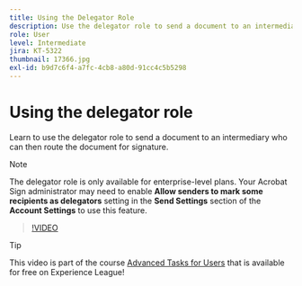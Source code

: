 ```yaml
---
title: Using the Delegator Role
description: Use the delegator role to send a document to an intermediary who can then route the document for signature
role: User
level: Intermediate
jira: KT-5322
thumbnail: 17366.jpg
exl-id: b9d7c6f4-a7fc-4cb8-a80d-91cc4c5b5298
---
```

# Using the delegator role

Learn to use the delegator role to send a document to an intermediary who can then route the document for signature.

>[!NOTE]
>
>The delegator role is only available for enterprise-level plans. Your Acrobat Sign administrator may need to enable **Allow senders to mark some recipients as delegators** setting in the **Send Settings** section of the **Account Settings** to use this feature. 

>[!VIDEO](https://video.tv.adobe.com/v/343621?quality=12&learn=on&hidetitle=true)

>[!TIP]
>
>This video is part of the course [Advanced Tasks for Users](https://experienceleague.adobe.com/?recommended=Sign-U-1-2020.3) that is available for free on Experience League!
